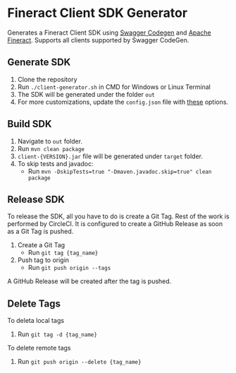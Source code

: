 # Fineract Client SDK Generator

Generates a Fineract Client SDK using [Swagger Codegen](https://github.com/swagger-api/swagger-codegen) and [Apache Fineract](https://github.com/apache/fineract). Supports all clients supported by Swagger CodeGen.

## Generate SDK

1. Clone the repository
2. Run `./client-generator.sh` in CMD for Windows or Linux Terminal
3. The SDK will be generated under the folder `out`
4. For more customizations, update the `config.json` file with [these](https://gist.github.com/Grandolf49/2d222c3d1d0b834ad8f02b5fde8b4c14) options.

## Build SDK
1. Navigate to `out` folder.
2. Run `mvn clean package`
3. `client-{VERSION}.jar` file will be generated under `target` folder.
4. To skip tests and javadoc:  
    - Run `mvn -DskipTests=true "-Dmaven.javadoc.skip=true" clean package`

## Release SDK

To release the SDK, all you have to do is create a Git Tag. Rest of the work is performed by CircleCI. It is configured to create a GitHub Release as soon as a Git Tag is pushed.

1. Create a Git Tag
   - Run `git tag {tag_name}`
2. Push tag to origin
   - Run `git push origin --tags`

A GitHub Release will be created after the tag is pushed.

## Delete Tags

To deleta local tags
1. Run `git tag -d {tag_name}`

To delete remote tags
1. Run `git push origin --delete {tag_name}`